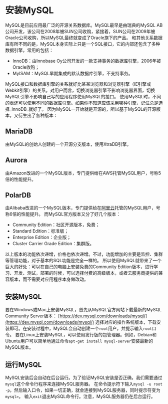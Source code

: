 # 安装MySQL

MySQL是目前应用最广泛的开源关系数据库。MySQL最早是由瑞典的MySQL AB公司开发，该公司在2008年被SUN公司收购，紧接着，SUN公司在2009年被Oracle公司收购，所以MySQL最终就变成了Oracle旗下的产品。
和其他关系数据库有所不同的是，MySQL本身实际上只是一个SQL接口，它的内部还包含了多种数据引擎，常用的包括：

- InnoDB：由Innobase Oy公司开发的一款支持事务的数据库引擎，2006年被Oracle收购；
- MyISAM：MySQL早期集成的默认数据库引擎，不支持事务。

MySQL接口和数据库引擎的关系就好比某某浏览器和浏览器引擎（IE引擎或Webkit引擎）的关系。对用户而言，切换浏览器引擎不影响浏览器界面，切换MySQL引擎不影响自己写的应用程序使用MySQL的接口。
使用MySQL时，不同的表还可以使用不同的数据库引擎。如果你不知道应该采用哪种引擎，记住总是选择_InnoDB_就好了。
因为MySQL一开始就是开源的，所以基于MySQL的开源版本，又衍生出了各种版本：
## MariaDB
由MySQL的创始人创建的一个开源分支版本，使用XtraDB引擎。
## Aurora
由Amazon改进的一个MySQL版本，专门提供给在AWS托管MySQL用户，号称5倍的性能提升。
## PolarDB
由Alibaba改进的一个MySQL版本，专门提供给在[阿里云](https://promotion.aliyun.com/ntms/yunparter/invite.html?userCode=cz36baxa)托管的MySQL用户，号称6倍的性能提升。
而MySQL官方版本又分了好几个版本：

- Community Edition：社区开源版本，免费；
- Standard Edition：标准版；
- Enterprise Edition：企业版；
- Cluster Carrier Grade Edition：集群版。

以上版本的功能依次递增，价格也依次递增。不过，功能增加的主要是监控、集群等管理功能，对于基本的SQL功能是完全一样的。
所以使用MySQL就带来了一个巨大的好处：可以在自己的电脑上安装免费的Community Edition版本，进行学习、开发、测试，部署的时候，可以选择付费的高级版本，或者云服务商提供的兼容版本，而不需要对应用程序本身做改动。
## 安装MySQL
要在Windows或Mac上安装MySQL，首先从MySQL官方网站下载最新的MySQL Community Server版本：
[https://dev.mysql.com/downloads/mysql/](https://dev.mysql.com/downloads/mysql/)
选择对应的操作系统版本，下载安装即可。在安装过程中，MySQL会自动创建一个`root`用户，并提示输入`root`口令。
要在Linux上安装MySQL，可以使用发行版的包管理器。例如，Debian和Ubuntu用户可以简单地通过命令`apt-get install mysql-server`安装最新的MySQL版本。
## 运行MySQL
MySQL安装后会自动在后台运行。为了验证MySQL安装是否正确，我们需要通过`mysql`这个命令行程序来连接MySQL服务器。
在命令提示符下输入`mysql -u root -p`，然后输入口令，如果一切正确，就会连接到MySQL服务器，同时提示符变为`mysql>`。
输入`exit`退出MySQL命令行。注意，MySQL服务器仍在后台运行。
